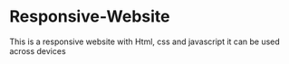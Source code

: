 # Responsive-Website

This is a responsive website with Html, css and javascript 
it can be used across devices
